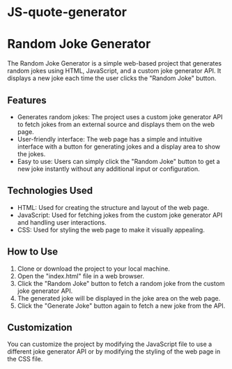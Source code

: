 # JS-quote-generator

# Random Joke Generator

The Random Joke Generator is a simple web-based project that generates random jokes using HTML, JavaScript, and a custom joke generator API. It displays a new joke each time the user clicks the "Random Joke" button.

## Features

- Generates random jokes: The project uses a custom joke generator API to fetch jokes from an external source and displays them on the web page.
- User-friendly interface: The web page has a simple and intuitive interface with a button for generating jokes and a display area to show the jokes.
- Easy to use: Users can simply click the "Random Joke" button to get a new joke instantly without any additional input or configuration.

## Technologies Used

- HTML: Used for creating the structure and layout of the web page.
- JavaScript: Used for fetching jokes from the custom joke generator API and handling user interactions.
- CSS: Used for styling the web page to make it visually appealing.

## How to Use

1. Clone or download the project to your local machine.
2. Open the "index.html" file in a web browser.
3. Click the "Random Joke" button to fetch a random joke from the custom joke generator API.
4. The generated joke will be displayed in the joke area on the web page.
5. Click the "Generate Joke" button again to fetch a new joke from the API.

## Customization

You can customize the project by modifying the JavaScript file to use a different joke generator API or by modifying the styling of the web page in the CSS file.


